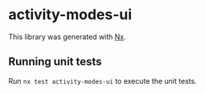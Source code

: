 # activity-modes-ui

This library was generated with [Nx](https://nx.dev).

## Running unit tests

Run `nx test activity-modes-ui` to execute the unit tests.
